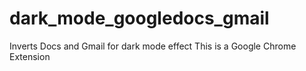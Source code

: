 # dark_mode_googledocs_gmail
Inverts Docs and Gmail for dark mode effect
This is a Google Chrome Extension
